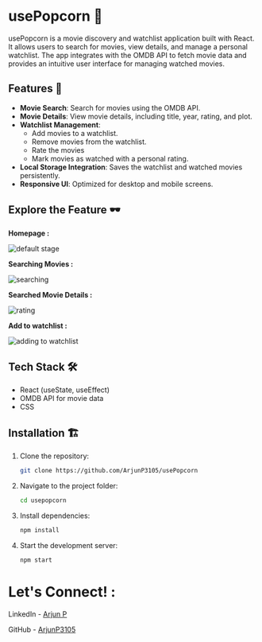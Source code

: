# usePopcorn 🍿

usePopcorn is a movie discovery and watchlist application built with React. It allows users to search for movies, view details, and manage a personal watchlist. The app integrates with the OMDB API to fetch movie data and provides an intuitive user interface for managing watched movies.

## Features 🚀

- **Movie Search**: Search for movies using the OMDB API.
- **Movie Details**: View movie details, including title, year, rating, and plot.
- **Watchlist Management**:
  - Add movies to a watchlist.
  - Remove movies from the watchlist.
  - Rate the movies
  - Mark movies as watched with a personal rating.
- **Local Storage Integration**: Saves the watchlist and watched movies persistently.
- **Responsive UI**: Optimized for desktop and mobile screens.

## Explore the Feature 🕶

**Homepage :**

![default stage](https://github.com/user-attachments/assets/c102be1d-9752-4d28-8e6e-c90bd169fcc7)

**Searching Movies :**

![searching](https://github.com/user-attachments/assets/be3f2aa4-f0fe-4cbe-9a4f-46076e0fc08b)

**Searched Movie Details :**

![rating](https://github.com/user-attachments/assets/1fb34d64-61fc-4ccb-80a1-5ee03ee7644c)

**Add to watchlist :**

![adding to watchlist](https://github.com/user-attachments/assets/0d5e89a0-3986-47d1-abd7-d59def8935f2)


## Tech Stack 🛠️

- React (useState, useEffect)
- OMDB API for movie data
- CSS 

## Installation 🏗️

1. Clone the repository:
   ```sh
   git clone https://github.com/ArjunP3105/usePopcorn
   ```
2. Navigate to the project folder:
   ```sh
   cd usepopcorn
   ```
3. Install dependencies:
   ```sh
   npm install
   ```
4. Start the development server:
   ```sh
   npm start
   ```

# Let's Connect! :

LinkedIn - [Arjun P](https://www.linkedin.com/in/arjun-p-810a96318/) 

GitHub - [ArjunP3105](https://github.com/ArjunP3105)

